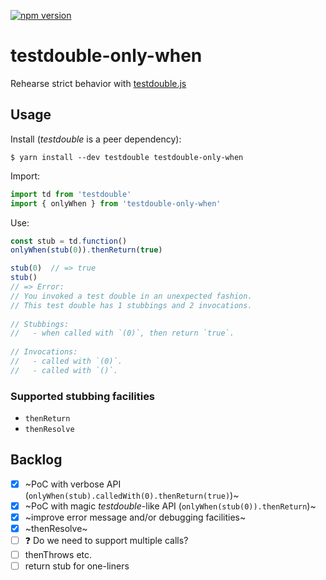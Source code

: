 [![npm version](https://img.shields.io/npm/v/testdouble-only-when.svg)](https://www.npmjs.com/package/testdouble-only-when)

# testdouble-only-when
Rehearse strict behavior with [testdouble.js](https://github.com/testdouble/testdouble.js)


## Usage

Install (_testdouble_ is a peer dependency):

```
$ yarn install --dev testdouble testdouble-only-when
```

Import:

```javascript
import td from 'testdouble'
import { onlyWhen } from 'testdouble-only-when'
```

Use:

```javascript
const stub = td.function()
onlyWhen(stub(0)).thenReturn(true)

stub(0)  // => true
stub()   
// => Error:
// ​​You invoked a test double in an unexpected fashion.​​
// ​​​​This test double has 1 stubbings and 2 invocations.​​
​​​​
// ​​​​Stubbings:​​
// ​​​​  - when called with `(0)`, then return `true`.​​
​​​​
// ​​​​Invocations:​​
// ​​​​  - called with `(0)`.​​
// ​​​​  - called with `()`.​​
```

### Supported stubbing facilities

* `thenReturn`
* `thenResolve`


## Backlog

- [x] ~PoC with verbose API (`onlyWhen(stub).calledWith(0).thenReturn(true)`)~
- [x] ~PoC with magic _testdouble_-like API (`onlyWhen(stub(0)).thenReturn`)~
- [x] ~improve error message and/or debugging facilities~
- [x] ~thenResolve~
- [ ] :question: Do we need to support multiple calls?
- [ ] thenThrows etc.
- [ ] return stub for one-liners
